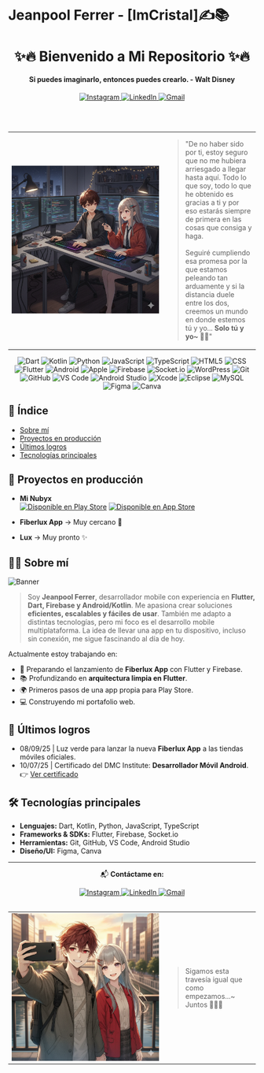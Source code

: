 # Jeanpool Ferrer - [ImCristal]✍️📚
<h1 align="center">✨🔥 Bienvenido a Mi Repositorio ✨🔥</h1>
<h4 align="center">Si puedes imaginarlo, entonces puedes crearlo. - Walt Disney</h4>

<div align="center">
  <a href="https://www.instagram.com/jferrer_dev" target="_blank" rel="noopener noreferrer">
    <img src="https://raw.githubusercontent.com/maurodesouza/profile-readme-generator/master/src/assets/icons/social/instagram/default.svg" width="47" height="35" alt="Instagram" />
  </a>
  <a href="https://www.linkedin.com/in/jeanpoolferrer/" target="_blank" rel="noopener noreferrer">
    <img src="https://raw.githubusercontent.com/maurodesouza/profile-readme-generator/master/src/assets/icons/social/linkedin/default.svg" width="47" height="35" alt="LinkedIn"  />
  </a>
  <a href="https://mail.google.com/mail/?view=cm&fs=1&to=4cjeanpoolferrer@gmail.com&su=Solicitud%20de%20contacto&body=Hola%20Jeanpool,%0A%0AQuisiera%20ponerme%20en%20contacto%20contigo." target="_blank" rel="noopener noreferrer">
    <img src="https://raw.githubusercontent.com/maurodesouza/profile-readme-generator/master/src/assets/icons/social/gmail/default.svg" width="47" height="35" alt="Gmail" />
  </a>
</div>

<br><br>

<table align="center">
  <tr>
    <td align="center" width="300">
      <img src="assets/header-02.png" width="300" alt="Banner personal" />
    </td>
    <td align="left" valign="middle">
      <blockquote> 
        "De no haber sido por ti, estoy seguro que no me hubiera arriesgado a llegar hasta aquí.  
        Todo lo que soy, todo lo que he obtenido es gracias a ti y por eso estarás siempre de primera en las cosas que consiga y haga. 
        <br><br>
        Seguiré cumpliendo esa promesa por la que estamos peleando tan arduamente y si la distancia duele entre los dos, creemos un mundo en donde estemos tú y yo...
        <b>Solo tú y yo~</b> 🤍✨"  
      </blockquote>
    </td>
  </tr>
</table>

<div align="center">

  <!-- Lenguajes -->
  <img src="https://img.shields.io/badge/Dart-0175C2?logo=dart&logoColor=white&style=for-the-badge" height="30" alt="Dart" />
  <img src="https://img.shields.io/badge/Kotlin-7F52FF?logo=kotlin&logoColor=white&style=for-the-badge" height="30" alt="Kotlin" />
  <img src="https://img.shields.io/badge/Python-3776AB?logo=python&logoColor=white&style=for-the-badge" height="30" alt="Python" />
  <img src="https://img.shields.io/badge/JavaScript-F7DF1E?logo=javascript&logoColor=black&style=for-the-badge" height="30" alt="JavaScript" />
  <img src="https://img.shields.io/badge/TypeScript-3178C6?logo=typescript&logoColor=white&style=for-the-badge" height="30" alt="TypeScript" />
  <img src="https://img.shields.io/badge/HTML5-E34F26?logo=html5&logoColor=white&style=for-the-badge" height="30" alt="HTML5" />
  <img src="https://img.shields.io/badge/CSS-1572B6?logo=css&logoColor=white&style=for-the-badge" height="30" alt="CSS" />

  <!-- Frameworks & SDKs -->
  <img src="https://img.shields.io/badge/Flutter-02569B?logo=flutter&logoColor=white&style=for-the-badge" height="30" alt="Flutter" />
  <img src="https://img.shields.io/badge/Android-3DDC84?logo=android&logoColor=black&style=for-the-badge" height="30" alt="Android" />
  <img src="https://img.shields.io/badge/Apple-000000?logo=apple&logoColor=white&style=for-the-badge" height="30" alt="Apple" />
  <img src="https://img.shields.io/badge/Firebase-FFCA28?logo=firebase&logoColor=black&style=for-the-badge" height="30" alt="Firebase" />
  <img src="https://img.shields.io/badge/Socket.io-010101?logo=socketdotio&logoColor=white&style=for-the-badge" height="30" alt="Socket.io" />
  <img src="https://img.shields.io/badge/WordPress-21759B?logo=wordpress&logoColor=white&style=for-the-badge" height="30" alt="WordPress" />

  <!-- Herramientas de desarrollo -->
  <img src="https://img.shields.io/badge/Git-F05032?logo=git&logoColor=white&style=for-the-badge" height="30" alt="Git" />
  <img src="https://img.shields.io/badge/GitHub-181717?logo=github&logoColor=white&style=for-the-badge" height="30" alt="GitHub" />
  <img src="https://img.shields.io/badge/Visual%20Studio%20Code-007ACC?logo=visualstudiocode&logoColor=white&style=for-the-badge" height="30" alt="VS Code" />
  <img src="https://img.shields.io/badge/Android%20Studio-3DDC84?logo=androidstudio&logoColor=black&style=for-the-badge" height="30" alt="Android Studio" />
  <img src="https://img.shields.io/badge/Xcode-147EFB?logo=xcode&logoColor=white&style=for-the-badge" height="30" alt="Xcode" />
  <img src="https://img.shields.io/badge/Eclipse%20IDE-2C2255?logo=eclipseide&logoColor=white&style=for-the-badge" height="30" alt="Eclipse" />

  <!-- Bases de datos -->
  <img src="https://img.shields.io/badge/MySQL-4479A1?logo=mysql&logoColor=white&style=for-the-badge" height="30" alt="MySQL" />

  <!-- Diseño/UI -->
  <img src="https://img.shields.io/badge/Figma-F24E1E?logo=figma&logoColor=white&style=for-the-badge" height="30" alt="Figma" />
  <img src="https://img.shields.io/badge/Canva-00C4CC?logo=canva&logoColor=black&style=for-the-badge" height="30" alt="Canva" />

</div>

<a id="indice"></a>
## 📄 Índice
- [Sobre mí](#sobre-mi)
- [Proyectos en producción](#proyectos)
- [Últimos logros](#ultimos-logos)
- [Tecnologías principales](#tecnologias)

<a id="proyectos"></a>
## 🚀 Proyectos en producción
- **Mi Nubyx**  
  [![Disponible en Play Store](https://img.shields.io/badge/Disponible%20en-Play%20Store-green?logo=google-play&style=for-the-badge)](https://play.google.com/store/apps/details?id=com.nubyx.mynubyx)
  [![Disponible en App Store](https://img.shields.io/badge/Disponible%20en-App%20Store-blue?logo=app-store&style=for-the-badge)](https://apps.apple.com/pe/app/mi-nubyx/id6738610863)

- **Fiberlux App** → Muy cercano 🚀  
- **Lux** → Muy pronto ✨

<a id="sobre-mi"></a>
## 🙋‍♂️ Sobre mí
![Banner](https://cdna.artstation.com/p/assets/images/images/066/880/442/original/ilgin-gungor-calisma-masasi11.gif?1694002774)

> Soy **Jeanpool Ferrer**, desarrollador mobile con experiencia en **Flutter, Dart, Firebase y Android/Kotlin**. Me apasiona crear soluciones **eficientes, escalables y fáciles de usar**. También me adapto a distintas tecnologías, pero mi foco es el desarrollo mobile multiplataforma. La idea de llevar una app en tu dispositivo, incluso sin conexión, me sigue fascinando al día de hoy.  

Actualmente estoy trabajando en:
- 🚀 Preparando el lanzamiento de **Fiberlux App** con Flutter y Firebase.  
- 📚 Profundizando en **arquitectura limpia en Flutter**.  
- 🌍 Primeros pasos de una app propia para Play Store.  
- 💻 Construyendo mi portafolio web.

<a id="ultimos-logos"></a>
## 📌 Últimos logros
- 08/09/25 | Luz verde para lanzar la nueva **Fiberlux App** a las tiendas móviles oficiales.
- 10/07/25 | Certificado del DMC Institute: **Desarrollador Móvil Android**.  
  👉 [Ver certificado](https://certificado.dmc.pe/17642/68a76f97eed13)

<a id="tecnologias"></a>
## 🛠️ Tecnologías principales
- **Lenguajes:** Dart, Kotlin, Python, JavaScript, TypeScript  
- **Frameworks & SDKs:** Flutter, Firebase, Socket.io  
- **Herramientas:** Git, GitHub, VS Code, Android Studio  
- **Diseño/UI:** Figma, Canva

---

<div align="center">

📬 **Contáctame en:**  
<div align="center">
  <a href="https://www.instagram.com/jferrer_dev" target="_blank" rel="noopener noreferrer">
    <img src="https://raw.githubusercontent.com/maurodesouza/profile-readme-generator/master/src/assets/icons/social/instagram/default.svg" width="47" height="35" alt="Instagram" />
  </a>
  <a href="https://www.linkedin.com/in/jeanpoolferrer/" target="_blank" rel="noopener noreferrer">
    <img src="https://raw.githubusercontent.com/maurodesouza/profile-readme-generator/master/src/assets/icons/social/linkedin/default.svg" width="47" height="35" alt="LinkedIn"  />
  </a>
  <a href="https://mail.google.com/mail/?view=cm&fs=1&to=4cjeanpoolferrer@gmail.com&su=Solicitud%20de%20contacto&body=Hola%20Jeanpool,%0A%0AQuisiera%20ponerme%20en%20contacto%20contigo." target="_blank" rel="noopener noreferrer">
    <img src="https://raw.githubusercontent.com/maurodesouza/profile-readme-generator/master/src/assets/icons/social/gmail/default.svg" width="47" height="35" alt="Gmail" />
  </a>
</div>

</div>

<br/>

<table align="center">
  <tr>
    <td align="center" width="300">
      <img src="assets/cris-syl.png" width="300" alt="Ilustración personal" />
    </td>
    <td align="left" valign="middle">
      <blockquote> 
       Sigamos esta travesía igual que como empezamos...~ Juntos 🤍✨💯 
      </blockquote>
    </td>
  </tr>
</table>
